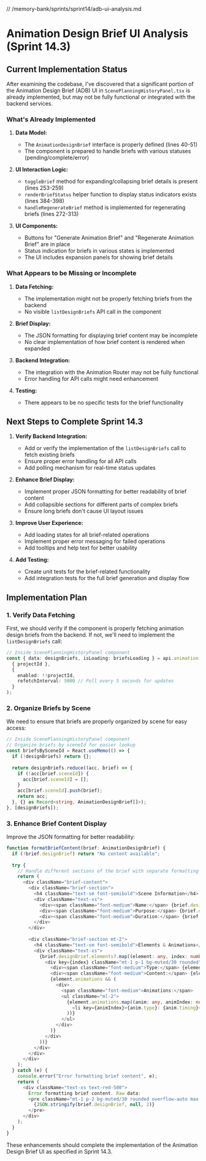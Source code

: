 // /memory-bank/sprints/sprint14/adb-ui-analysis.md
# Animation Design Brief UI Analysis (Sprint 14.3)

## Current Implementation Status

After examining the codebase, I've discovered that a significant portion of the Animation Design Brief (ADB) UI in `ScenePlanningHistoryPanel.tsx` is already implemented, but may not be fully functional or integrated with the backend services.

### What's Already Implemented

1. **Data Model:**
   - The `AnimationDesignBrief` interface is properly defined (lines 40-51)
   - The component is prepared to handle briefs with various statuses (pending/complete/error)

2. **UI Interaction Logic:**
   - `toggleBrief` method for expanding/collapsing brief details is present (lines 253-259)
   - `renderBriefStatus` helper function to display status indicators exists (lines 384-398)
   - `handleRegenerateBrief` method is implemented for regenerating briefs (lines 272-313)

3. **UI Components:**
   - Buttons for "Generate Animation Brief" and "Regenerate Animation Brief" are in place
   - Status indication for briefs in various states is implemented
   - The UI includes expansion panels for showing brief details

### What Appears to be Missing or Incomplete

1. **Data Fetching:**
   - The implementation might not be properly fetching briefs from the backend
   - No visible `listDesignBriefs` API call in the component

2. **Brief Display:**
   - The JSON formatting for displaying brief content may be incomplete
   - No clear implementation of how brief content is rendered when expanded

3. **Backend Integration:**
   - The integration with the Animation Router may not be fully functional
   - Error handling for API calls might need enhancement

4. **Testing:**
   - There appears to be no specific tests for the brief functionality

## Next Steps to Complete Sprint 14.3

1. **Verify Backend Integration:**
   - Add or verify the implementation of the `listDesignBriefs` call to fetch existing briefs
   - Ensure proper error handling for all API calls
   - Add polling mechanism for real-time status updates

2. **Enhance Brief Display:**
   - Implement proper JSON formatting for better readability of brief content
   - Add collapsible sections for different parts of complex briefs
   - Ensure long briefs don't cause UI layout issues

3. **Improve User Experience:**
   - Add loading states for all brief-related operations
   - Implement proper error messaging for failed operations
   - Add tooltips and help text for better usability

4. **Add Testing:**
   - Create unit tests for the brief-related functionality
   - Add integration tests for the full brief generation and display flow

## Implementation Plan

### 1. Verify Data Fetching

First, we should verify if the component is properly fetching animation design briefs from the backend. If not, we'll need to implement the `listDesignBriefs` call:

```typescript
// Inside ScenePlanningHistoryPanel component
const { data: designBriefs, isLoading: briefsLoading } = api.animation.listDesignBriefs.useQuery(
  { projectId },
  { 
    enabled: !!projectId, 
    refetchInterval: 5000 // Poll every 5 seconds for updates
  }
);
```

### 2. Organize Briefs by Scene

We need to ensure that briefs are properly organized by scene for easy access:

```typescript
// Inside ScenePlanningHistoryPanel component
// Organize briefs by sceneId for easier lookup
const briefsBySceneId = React.useMemo(() => {
  if (!designBriefs) return {};
  
  return designBriefs.reduce((acc, brief) => {
    if (!acc[brief.sceneId]) {
      acc[brief.sceneId] = [];
    }
    acc[brief.sceneId].push(brief);
    return acc;
  }, {} as Record<string, AnimationDesignBrief[]>);
}, [designBriefs]);
```

### 3. Enhance Brief Content Display

Improve the JSON formatting for better readability:

```typescript
function formatBriefContent(brief: AnimationDesignBrief) {
  if (!brief.designBrief) return "No content available";
  
  try {
    // Handle different sections of the brief with separate formatting
    return (
      <div className="brief-content">
        <div className="brief-section">
          <h4 className="text-sm font-semibold">Scene Information</h4>
          <div className="text-xs">
            <div><span className="font-medium">Name:</span> {brief.designBrief.sceneName}</div>
            <div><span className="font-medium">Purpose:</span> {brief.designBrief.scenePurpose}</div>
            <div><span className="font-medium">Duration:</span> {brief.designBrief.durationInFrames} frames</div>
          </div>
        </div>
        
        <div className="brief-section mt-2">
          <h4 className="text-sm font-semibold">Elements & Animations</h4>
          <div className="text-xs">
            {brief.designBrief.elements?.map((element: any, index: number) => (
              <div key={index} className="mt-1 p-1 bg-muted/30 rounded">
                <div><span className="font-medium">Type:</span> {element.type}</div>
                <div><span className="font-medium">Content:</span> {element.content}</div>
                {element.animations && (
                  <div>
                    <span className="font-medium">Animations:</span>
                    <ul className="ml-2">
                      {element.animations.map((anim: any, animIndex: number) => (
                        <li key={animIndex}>{anim.type}: {anim.timing}</li>
                      ))}
                    </ul>
                  </div>
                )}
              </div>
            ))}
          </div>
        </div>
      </div>
    );
  } catch (e) {
    console.error("Error formatting brief content", e);
    return (
      <div className="text-xs text-red-500">
        Error formatting brief content. Raw data:
        <pre className="mt-1 p-2 bg-muted/30 rounded overflow-auto max-h-40">
          {JSON.stringify(brief.designBrief, null, 2)}
        </pre>
      </div>
    );
  }
}
```

These enhancements should complete the implementation of the Animation Design Brief UI as specified in Sprint 14.3.
